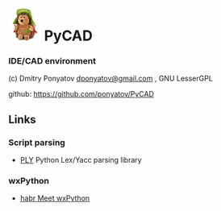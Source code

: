 # ![logo](logo.png) PyCAD
### IDE/CAD environment

(c) Dmitry Ponyatov <dponyatov@gmail.com> , GNU LesserGPL

github: https://github.com/ponyatov/PyCAD

## Links

### Script parsing
* [PLY](http://www.dabeaz.com/ply) Python Lex/Yacc parsing library

### wxPython
* [habr Meet wxPython](https://habrahabr.ru/post/137369)
